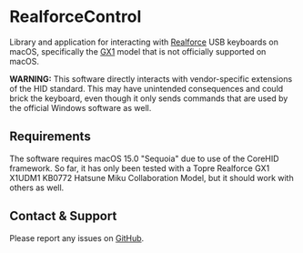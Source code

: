 # RealforceControl
Library and application for interacting with [Realforce](https://www.realforce.co.jp) USB keyboards on macOS,
specifically the [GX1](https://www.realforce.co.jp/en/products/series_gaming_gx1.html) model that is not officially
supported on macOS.

**WARNING:** This software directly interacts with vendor-specific extensions of the HID standard. This may have
unintended consequences and could brick the keyboard, even though it only sends commands that are used by the official
Windows software as well.

## Requirements
The software requires macOS 15.0 "Sequoia" due to use of the CoreHID framework. So far, it has only been tested with a
Topre Realforce GX1 X1UDM1 KB0772 Hatsune Miku Collaboration Model, but it should work with others as well.

## Contact & Support
Please report any issues on [GitHub](https://github.com/q-p/RealforceControl).
